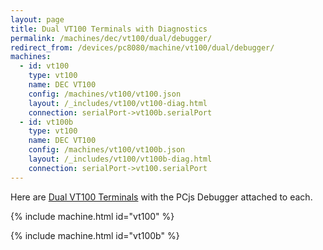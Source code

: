 ```yaml
---
layout: page
title: Dual VT100 Terminals with Diagnostics
permalink: /machines/dec/vt100/dual/debugger/
redirect_from: /devices/pc8080/machine/vt100/dual/debugger/
machines:
  - id: vt100
    type: vt100
    name: DEC VT100
    config: /machines/vt100/vt100.json
    layout: /_includes/vt100/vt100-diag.html
    connection: serialPort->vt100b.serialPort
  - id: vt100b
    type: vt100
    name: DEC VT100
    config: /machines/vt100/vt100b.json
    layout: /_includes/vt100/vt100b-diag.html
    connection: serialPort->vt100.serialPort
---
```


Here are [Dual VT100 Terminals](../) with the PCjs Debugger attached to each. 

{% include machine.html id="vt100" %}

{% include machine.html id="vt100b" %}
